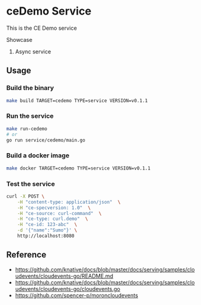 # ceDemo Service

This is the CE Demo service

Showcase

1. Async service

## Usage

### Build the binary

```bash
make build TARGET=cedemo TYPE=service VERSION=v0.1.1
```

### Run the service

```bash
make run-cedemo
# or
go run service/cedemo/main.go
```

### Build a docker image

```bash
make docker TARGET=cedemo TYPE=service VERSION=v0.1.1
```

### Test the service

```bash
curl -X POST \
    -H "content-type: application/json"  \
    -H "ce-specversion: 1.0"  \
    -H "ce-source: curl-command"  \
    -H "ce-type: curl.demo"  \
    -H "ce-id: 123-abc"  \
    -d '{"name":"Sumo"}' \
    http://localhost:8080
```


## Reference
- https://github.com/knative/docs/blob/master/docs/serving/samples/cloudevents/cloudevents-go/README.md
- https://github.com/knative/docs/blob/master/docs/serving/samples/cloudevents/cloudevents-go/cloudevents.go
- https://github.com/spencer-p/moroncloudevents

